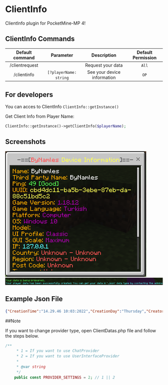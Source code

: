 # ClientInfo
ClientInfo plugin for PocketMine-MP 4!

## ClientInfo Commands
| Default command | Parameter | Description | Default Permission |
| :-----: | :-------: | :---------: | :-------: |
| /clientrequest | | Request your data | `All` |
| /clientinfo | `[?playerName: string` | See your device information | `OP` |

## For developers
You can acces to ClientInfo `ClientInfo::getInstance()`

Get Client Info from Player Name:
```php
ClientInfo::getInstance()->getClientInfo($playerName);
```

## Screenshots
![Use /clientinfo](https://github.com/ByNamles/ClientInfo/blob/main/assests/image0.png?raw=true)
![Use /clientrequest](https://github.com/ByNamles/ClientInfo/blob/main/assests/image1.png?=raw=true)

## Example Json File

```json
{"CreationTime":"14.29.46 10:03:2022","CreationDay":"Thursday","Creator":"ByNamlesTR_File_System","Name":"ByNamles","UUID":"cbd4dc11-ba5b-3ebe-87eb-da88c51bd5c2","ThirdPartyName":"ByNamles","Ping":48,"GameVersion":"1.18.12","LanguageCode":"tr_TR","CurrentInputMode":1,"DeviceOS":7,"DeviceModel":"","UIProfile":0,"GuiScale":0,"Query":"127.0.0.1","Country":"\u00a7cUnknown","CountryCode":"\u00a7cUnknown","Region":"\u00a7cUnknown","RegionCode":"\u00a7cUnknown","PostCode":"\u00a7cUnknown","TimeZone":"\u00a7cUnknown","InternetProvider":"\u00a7cUnknown","Latitude":"\u00a7cUnknown","Longitude":"\u00a7cUnknown"}
```

##Note

If you want to change provider type, open ClientDatas.php file and follow the steps below.

```php
/**
     * 1 = If you want to use ChatProvider
     * 2 = If you want to use UserInterfaceProvider
     *
     * @var string
     */
    public const PROVIDER_SETTINGS = 2; // 1 || 2
```
